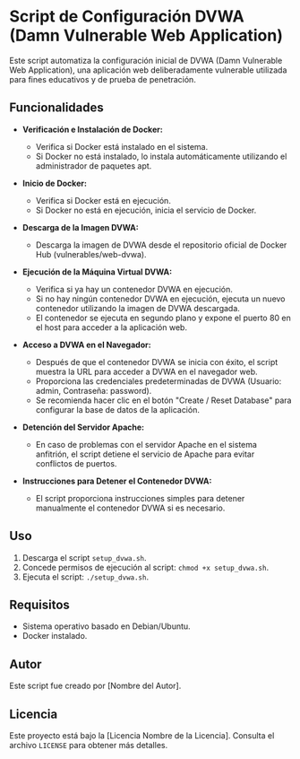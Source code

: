 # Script de Configuración DVWA (Damn Vulnerable Web Application)

Este script automatiza la configuración inicial de DVWA (Damn Vulnerable Web Application), una aplicación web deliberadamente vulnerable utilizada para fines educativos y de prueba de penetración.

## Funcionalidades

- **Verificación e Instalación de Docker:**  
  - Verifica si Docker está instalado en el sistema.
  - Si Docker no está instalado, lo instala automáticamente utilizando el administrador de paquetes apt.

- **Inicio de Docker:**  
  - Verifica si Docker está en ejecución.
  - Si Docker no está en ejecución, inicia el servicio de Docker.

- **Descarga de la Imagen DVWA:**  
  - Descarga la imagen de DVWA desde el repositorio oficial de Docker Hub (vulnerables/web-dvwa).

- **Ejecución de la Máquina Virtual DVWA:**  
  - Verifica si ya hay un contenedor DVWA en ejecución.
  - Si no hay ningún contenedor DVWA en ejecución, ejecuta un nuevo contenedor utilizando la imagen de DVWA descargada.
  - El contenedor se ejecuta en segundo plano y expone el puerto 80 en el host para acceder a la aplicación web.

- **Acceso a DVWA en el Navegador:**  
  - Después de que el contenedor DVWA se inicia con éxito, el script muestra la URL para acceder a DVWA en el navegador web.
  - Proporciona las credenciales predeterminadas de DVWA (Usuario: admin, Contraseña: password).
  - Se recomienda hacer clic en el botón "Create / Reset Database" para configurar la base de datos de la aplicación.

- **Detención del Servidor Apache:**  
  - En caso de problemas con el servidor Apache en el sistema anfitrión, el script detiene el servicio de Apache para evitar conflictos de puertos.

- **Instrucciones para Detener el Contenedor DVWA:**  
  - El script proporciona instrucciones simples para detener manualmente el contenedor DVWA si es necesario.

## Uso
1. Descarga el script `setup_dvwa.sh`.
2. Concede permisos de ejecución al script: `chmod +x setup_dvwa.sh`.
3. Ejecuta el script: `./setup_dvwa.sh`.

## Requisitos
- Sistema operativo basado en Debian/Ubuntu.
- Docker instalado.

## Autor
Este script fue creado por [Nombre del Autor].

## Licencia
Este proyecto está bajo la [Licencia Nombre de la Licencia]. Consulta el archivo `LICENSE` para obtener más detalles.
